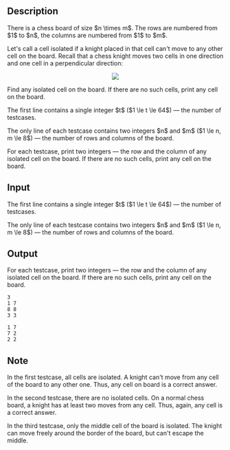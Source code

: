 ## Description

<div><p>There is a chess board of size $n \times m$. The rows are numbered from $1$ to $n$, the columns are numbered from $1$ to $m$.</p><p>Let's call a cell <span class="tex-font-style-it">isolated</span> if a knight placed in that cell can't move to any other cell on the board. Recall that a chess knight moves two cells in one direction and one cell in a perpendicular direction: </p><center> <img class="tex-graphics" src="file://8kilVrao.png" style="max-width: 100.0%;max-height: 100.0%;"> </center><p>Find any <span class="tex-font-style-it">isolated</span> cell on the board. If there are no such cells, print any cell on the board.</p></div><div class="input-specification"><p>The first line contains a single integer $t$ ($1 \le t \le 64$)&nbsp;— the number of testcases.</p><p>The only line of each testcase contains two integers $n$ and $m$ ($1 \le n, m \le 8$)&nbsp;— the number of rows and columns of the board.</p></div><div class="output-specification"><p>For each testcase, print two integers&nbsp;— the row and the column of any <span class="tex-font-style-it">isolated</span> cell on the board. If there are no such cells, print any cell on the board.</p></div>

## Input

<p>The first line contains a single integer $t$ ($1 \le t \le 64$)&nbsp;— the number of testcases.</p><p>The only line of each testcase contains two integers $n$ and $m$ ($1 \le n, m \le 8$)&nbsp;— the number of rows and columns of the board.</p>

## Output

<p>For each testcase, print two integers&nbsp;— the row and the column of any <span class="tex-font-style-it">isolated</span> cell on the board. If there are no such cells, print any cell on the board.</p>





```input1|2,4
3
1 7
8 8
3 3
```




```output1
1 7
7 2
2 2
```



## Note

<p>In the first testcase, all cells are <span class="tex-font-style-it">isolated</span>. A knight can't move from any cell of the board to any other one. Thus, any cell on board is a correct answer.</p><p>In the second testcase, there are no <span class="tex-font-style-it">isolated</span> cells. On a normal chess board, a knight has at least two moves from any cell. Thus, again, any cell is a correct answer.</p><p>In the third testcase, only the middle cell of the board is <span class="tex-font-style-it">isolated</span>. The knight can move freely around the border of the board, but can't escape the middle.</p>
